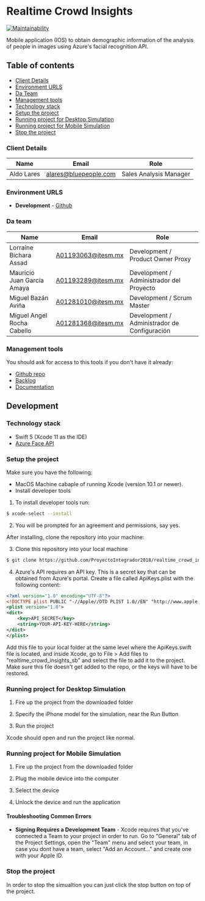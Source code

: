 # Realtime Crowd Insights

[![Maintainability](https://api.codeclimate.com/v1/badges/da71592131fb15bceb70/maintainability)](https://codeclimate.com/github/ProyectoIntegrador2018/realtime_crowd_insights/maintainability)

Mobile application (IOS) to obtain demographic information of the analysis of people in images using Azure's facial recognition API.

## Table of contents

* [Client Details](#client-details)
* [Environment URLS](#environment-urls)
* [Da Team](#da-team)
* [Management tools](#management-tools)
* [Technology stack](#technology-stack)
* [Setup the project](#setup-the-project)
* [Running project for Desktop Simulation](#running-project-for-desktop-simulation)
* [Running project for Mobile Simulation](#running-project-for-mobile-simulation)
* [Stop the project](#stop-the-project)

### Client Details

| Name               | Email             | Role |
| ------------------ | ----------------- | ---- |
| Aldo Lares | alares@bluepeople.com | Sales Analysis Manager  |


### Environment URLS

* **Development** - [Github](https://github.com/ProyectoIntegrador2018/realtime_crowd_insights)

### Da team

| Name           | Email             | Role        |
| -------------- | ----------------- | ----------- |
| Lorraine Bichara Assad | A01193063@itesm.mx | Development / Product Owner Proxy |
| Mauricio Juan Garcia Amaya | A01193289@itesm.mx | Development / Administrador del Proyecto |
| Miguel Bazán Aviña | A01281010@itesm.mx | Development / Scrum Master |
| Miguel Angel Rocha Cabello | A01281368@itesm.mx | Development / Administrador de Configuración |

### Management tools

You should ask for access to this tools if you don't have it already:

* [Github repo](https://github.com/ProyectoIntegrador2018/realtime_crowd_insights.git)
* [Backlog](https://github.com/ProyectoIntegrador2018/realtime_crowd_insights/issues)
* [Documentation](https://drive.google.com/drive/folders/1y1KpT7vFpG4_QRMRK7sWLa76lrSAd-c-)

## Development
### Technology stack
* Swift 5 (Xcode 11 as the IDE)
* [Azure Face API](https://azure.microsoft.com/en-us/services/cognitive-services/face/)

### Setup the project

Make sure you have the following:

* MacOS Machine cabaple of running Xcode (version 10.1 or newer).
* Install developer tools

1. To install developer tools run:

```bash
$ xcode-select --install
```
2. You will be prompted for an agreement and permissions, say yes.

After installing, clone the repository into your machine:

3. Clone this repository into your local machine

```bash
$ git clone https://github.com/ProyectoIntegrador2018/realtime_crowd_insights.git
```

4. Azure's API requires an API key. This is a secret key that can be obtained from Azure's portal.
Create a file called ApiKeys.plist with the following content:
```xml
<?xml version="1.0" encoding="UTF-8"?>
<!DOCTYPE plist PUBLIC "-//Apple//DTD PLIST 1.0//EN" "http://www.apple.com/DTDs/PropertyList-1.0.dtd">
<plist version="1.0">
<dict>
	<key>API_SECRET</key>
	<string>YOUR-API-KEY-HERE</string>
</dict>
</plist>
```
Add this file to your local folder at the same level where the ApiKeys.swift file is located, and inside Xcode, go to File > Add files to "realtime_crowd_insights_sb" and select the file to add it to the project. Make sure this file doesn't get added to the repo, or the keys will have to be restored.

### Running project for Desktop Simulation

1. Fire up the project from the downloaded folder

2. Specify the iPhone model for the simulation, near the Run Button

3. Run the project

Xcode should open and run the project like normal.

### Running project for Mobile Simulation

1. Fire up the project from the downloaded folder

2. Plug the mobile device into the computer

3. Select the device

4. Unlock the device and run the application

#### Troubleshooting Common Errors

* **Signing Requires a Development Team** - Xcode requires that you've connected a Team to your project in order to run. Go to "General" tab of the Project Settings, open the "Team" menu and select your team, in case you dont have a team, select "Add an Account..." and create one with your Apple ID.

### Stop the project

In order to stop the simualtion you can just click the stop button on top of the project. 
